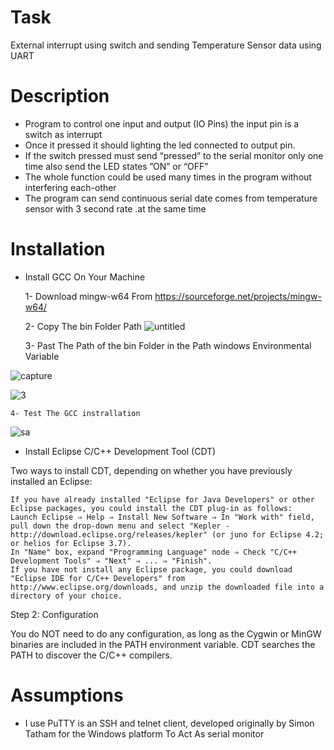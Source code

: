 # Task
External interrupt using switch and sending Temperature Sensor data using UART

# Description

- Program to control one input and output (IO Pins) the input pin is a switch as interrupt 
- Once it pressed it should lighting the led connected to output pin.
- If the switch pressed must send “pressed” to the serial monitor only one time also send the LED states ”ON” or “OFF”
- The whole function could be used many times in the program without interfering each-other
- The program can send continuous serial date comes from temperature sensor with 3 second rate .at the same time


# Installation

 - Install GCC On Your Machine
 
     1- Download mingw-w64 From https://sourceforge.net/projects/mingw-w64/
     
     2- Copy The bin Folder Path
 ![untitled](https://user-images.githubusercontent.com/33217386/42107796-f21569c8-7bd8-11e8-9411-fcf6f9ed4007.png)
 
     3- Past The Path of the bin Folder in the Path windows Environmental Variable
       
![capture](https://user-images.githubusercontent.com/33217386/42108232-35c5cd1a-7bda-11e8-8843-667e76c8dee0.PNG)


![3](https://user-images.githubusercontent.com/33217386/42110253-b5bea07c-7be0-11e8-8ae9-991b991e5474.PNG)


    4- Test The GCC instrallation
  
![sa](https://user-images.githubusercontent.com/33217386/42110482-85c7cc12-7be1-11e8-913d-993fafb7d0f6.PNG)



 - Install Eclipse C/C++ Development Tool (CDT)

Two ways to install CDT, depending on whether you have previously installed an Eclipse:

    If you have already installed "Eclipse for Java Developers" or other Eclipse packages, you could install the CDT plug-in as follows:
    Launch Eclipse ⇒ Help ⇒ Install New Software ⇒ In "Work with" field, pull down the drop-down menu and select "Kepler - http://download.eclipse.org/releases/kepler" (or juno for Eclipse 4.2; or helios for Eclipse 3.7).
    In "Name" box, expand "Programming Language" node ⇒ Check "C/C++ Development Tools" ⇒ "Next" ⇒ ... ⇒ "Finish".
    If you have not install any Eclipse package, you could download "Eclipse IDE for C/C++ Developers" from http://www.eclipse.org/downloads, and unzip the downloaded file into a directory of your choice.

Step 2: Configuration

You do NOT need to do any configuration, as long as the Cygwin or MinGW binaries are included in the PATH environment variable. CDT searches the PATH to discover the C/C++ compilers.


# Assumptions

- I use PuTTY is an SSH and telnet client, developed originally by Simon Tatham for the Windows platform 
    To Act As serial monitor
    
    

